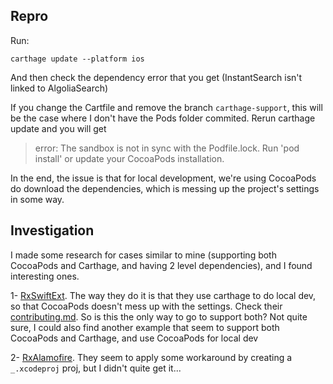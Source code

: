 ## Repro

Run: 

```
carthage update --platform ios
```

And then check the dependency error that you get (InstantSearch isn't linked to AlgoliaSearch)

If you change the Cartfile and remove the branch `carthage-support`, this will be the case where I don't have the Pods folder commited. Rerun carthage update and you will get

> error: The sandbox is not in sync with the Podfile.lock. Run 'pod install' or update your CocoaPods installation.

In the end, the issue is that for local development, we're using CocoaPods do download the dependencies, which is messing up the project's settings in some way. 

## Investigation

I made some research for cases similar to mine (supporting both CocoaPods and Carthage, and having 2 level dependencies), and I found interesting ones.

 1-  [RxSwiftExt](https://github.com/RxSwiftCommunity/RxSwiftExt). The way they do it is that they use carthage to do local dev, so that CocoaPods doesn't mess up with the settings. Check their [contributing.md](https://github.com/RxSwiftCommunity/RxSwiftExt/blob/master/CONTRIBUTING.md). So is this the only way to go to support both? Not quite sure, I could also find another example that seem to support both CocoaPods and Carthage, and use CocoaPods for local dev 
 
 2- [RxAlamofire](https://github.com/RxSwiftCommunity/RxAlamofire). They seem to apply some workaround by creating a `_.xcodeproj` proj, but I didn't quite get it...